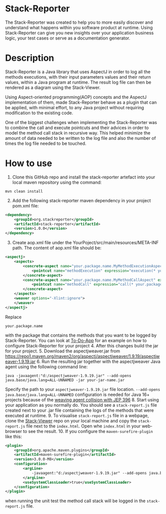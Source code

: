 # Stack-Reporter

The Stack-Reporter was created to help you to more easily discover and understand what happens within you software product at runtime.
Using Stack-Reporter can give you new insights over your application business logic, your test cases or serve as a documentation generator.

# Description

Stack-Reporter is a Java library that uses AspectJ in order to log all the methods executions, with their input parameters values and their return values, within a Java program at runtime.
The result log file can then be rendered as a diagram using the Stack-Viewer.

Using Aspect-oriented programming(AOP) concepts and the AspectJ implementation of them, made Stack-Reporter behave as a plugin that can be applied, with minimal effort, to any Java project without requiring modification to the existing code.

One of the biggest challenges when implementing the Stack-Reporter was to combine the call and execute pointcuts and their advices in order to model the method call stack in recursive way.
This helped minimize the amount of data needed to be written to the log file and also the number of times the log file needed to be touched.

# How to use
1. Clone this GitHub repo and install the stack-reporter artefact into your local maven repository using the command:
```
mvn clean install
```
2. Add the following stack-reporter maven dependency in your project pom.xml file:
```xml
<dependency>
    <groupId>org.stackreporter</groupId>
    <artifactId>stack-reporter</artifactId>
    <version>1.0.0</version>
</dependency>
```
3. Create aop.xml file under the YourPoject/src/main/resources/META-INF path.
The content of aop.xml file should be:
```xml
<aspectj>
    <aspects>
        <concrete-aspect name="your.package.name.MyMethodExecutionAspect" extends="org.stackreporter.aspect.MethodExecutionAspect">
            <pointcut name="methodExecution" expression="execution(* your.package.name..*(..))"/>
        </concrete-aspect>
        <concrete-aspect name="your.package.name.MyMethodCallAspect" extends="org.stackreporter.aspect.MethodCallAspect">
            <pointcut name="methodCall" expression="call(* your.package.name..*(..))"/>
        </concrete-aspect>
    </aspects>
    <weaver options="-Xlint:ignore">
    </weaver>
</aspectj>
```
Replace
```
your.package.name
```
with the package that contains the methods that you want to be logged by Stack-Reporter.
You can look at [To-Do-App](https://github.com/andreiursudev/to-do-app) for an example on how to configure Stack-Reporter for your project
4. After this changes build the jar for your project.
5. Download the aspectjweaver.jar from  https://repo1.maven.org/maven2/org/aspectj/aspectjweaver/1.9.19/aspectjweaver-1.9.19.jar
6. Run the resulting jar together with the aspectjweaver Java agent using the following command line:
```shell
java -javaagent:"d:/aspectjweaver-1.9.19.jar" --add-opens java.base/java.lang=ALL-UNNAMED -jar your-jar-name.jar
```
Specify the path to your `aspectjweaver-1.9.19.jar` file location.
`--add-opens java.base/java.lang=ALL-UNNAMED` configuration is needed for Java 16+ projects because of the [weaving agent collision with JEP 396](https://github.com/eclipse/org.aspectj/blob/d17189c430a7ffd1ec966759a93b3ed348766650/docs/dist/doc/README-197.html#L71-L79)
8. Start using your application as you normally do. You should see a `stack-report.js` file created next to your .jar file containing the logs of the methods that were executed at runtime.
9. To visualise `stack-report.js` file in a webpage, clone the [Stack-Viewer](https://github.com/andreiursudev/stack-viewer) repo on your local machine and copy the `stack-report.js` file next to the `index.html`. Open whe `index.html` in your web-browser to see the result.
10. If you configure the `maven-surefire-plugin` like this:
```xml
<plugin>
    <groupId>org.apache.maven.plugins</groupId>
    <artifactId>maven-surefire-plugin</artifactId>
    <version>3.0.0-M8</version>
    <configuration>
        <argLine>
            -javaagent:"d:/aspectjweaver-1.9.19.jar" --add-opens java.base/java.lang=ALL-UNNAMED
        </argLine>
        <useSystemClassLoader>true</useSystemClassLoader>
    </configuration>
</plugin>
```
when running the unit test the method call stack will be logged in the `stack-report.js` file.